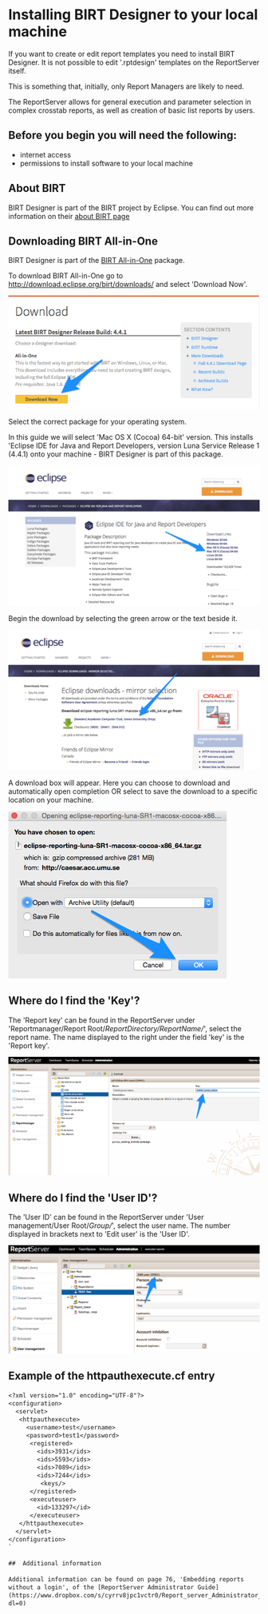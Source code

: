 # **Installing BIRT Designer to your local machine**

If you want to create or edit report templates you need to install BIRT Designer.  It is not possible to edit '.rptdesign' templates on the ReportServer itself.

This is something that, initially, only Report Managers are likely to need.  

The ReportServer allows for general execution and parameter selection in complex crosstab reports, as well as creation of basic list reports by users.

## Before you begin you will need the following:

- internet access
- permissions to install software to your local machine


## About BIRT

BIRT Designer is part of the BIRT project by Eclipse.  You can find out more information on their [about BIRT page](http://www.eclipse.org/birt/about/)


## Downloading BIRT All-in-One

BIRT Designer is part of the [BIRT All-in-One](http://download.eclipse.org/birt/downloads/) package.  

To download BIRT All-in-One go to http://download.eclipse.org/birt/downloads/ and select 'Download Now'.

![Download BIRT All-in-One](https://raw.githubusercontent.com/akvo/akvo-reporting/master/Documentation/tutorials/Install_BIRT_Designer/img/10.png?raw=true "Download BIRT All-in-One")

Select the correct package for your operating system.  

In this guide we will select 'Mac OS X (Cocoa) 64-bit' version.  This installs 'Eclipse IDE for Java and Report Developers, version Luna Service Release 1 (4.4.1) onto your machine - BIRT Designer is part of this package.

![Select a package](https://raw.githubusercontent.com/akvo/akvo-reporting/master/Documentation/tutorials/Install_BIRT_Designer/img/11.png?raw=true "Select a package")

Begin the download by selecting the green arrow or the text beside it.

![Download link](https://raw.githubusercontent.com/akvo/akvo-reporting/master/Documentation/tutorials/Install_BIRT_Designer/img/12.png?raw=true "Download link")

A download box will appear.  Here you can choose to download and automatically open completion OR select to save the download to a specific location on your machine.

![Box](https://raw.githubusercontent.com/akvo/akvo-reporting/master/Documentation/tutorials/Install_BIRT_Designer/img/14.png?raw=true "Download box")





## Where do I find the 'Key'?

The 'Report key' can be found in the ReportServer under 'Reportmanager/Report Root/*ReportDirectory/ReportName/*', select the report name.  The name displayed to the right under the field 'key' is the 'Report key'.

![User ID location](https://raw.githubusercontent.com/akvo/akvo-reporting/master/Documentation/tutorials/embedding_reports/img/25.png?raw=true "User ID location")


##  Where do I find the 'User ID'?

The 'User ID' can be found in the ReportServer under 'User management/User Root/*Group/*', select the user name.  The number displayed in brackets next to 'Edit user' is the 'User ID'.

![User ID location](https://raw.githubusercontent.com/akvo/akvo-reporting/master/Documentation/tutorials/embedding_reports/img/20.png?raw=true "User ID location")


##  Example of the httpauthexecute.cf entry 

```
<?xml version="1.0" encoding="UTF-8"?>
<configuration>
  <servlet>
   <httpauthexecute>
     <username>test</username>
     <password>test1</password>
      <registered>
        <ids>3931</ids>
        <ids>5593</ids>
        <ids>7089</ids>
        <ids>7244</ids>
         <keys/>
      </registered>
      <executeuser>
        <id>133297</id>
      </executeuser>
   </httpauthexecute>
  </servlet>
</configuration>
`

##  Additional information

Additional information can be found on page 76, 'Embedding reports without a login', of the [ReportServer Administrator Guide](https://www.dropbox.com/s/cyrrv8jpc1vctr0/Report_server_Administrator_Guide.pdf?dl=0)

